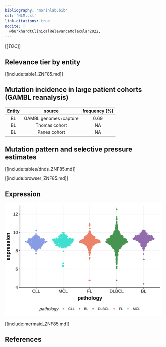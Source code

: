 ```yaml
---
bibliography: 'morinlab.bib'
csl: 'NLM.csl'
link-citations: true
nocite: |
  @burkhardtClinicalRelevanceMolecular2022, 
---
```

[[_TOC_]]


## Relevance tier by entity

[[include:table1_ZNF85.md]]

## Mutation incidence in large patient cohorts (GAMBL reanalysis)

|Entity|source               |frequency (%)|
|:------:|:---------------------:|:-------------:|
|BL    |GAMBL genomes+capture|0.69         |
|BL    |Thomas cohort        |  NA         |
|BL    |Panea cohort         |  NA         |

## Mutation pattern and selective pressure estimates

[[include:tables/dnds_ZNF85.md]]




[[include:browser_ZNF85.md]]

## Expression
![](images/gene_expression/ZNF85_by_pathology.svg)
<!-- ORIGIN: burkhardtClinicalRelevanceMolecular2022b -->
<!-- BL: burkhardtClinicalRelevanceMolecular2022b -->

[[include:mermaid_ZNF85.md]]

## References
